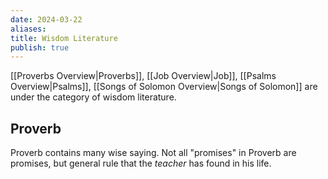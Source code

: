 ```yaml
---
date: 2024-03-22
aliases: 
title: Wisdom Literature
publish: true
---
```


[[Proverbs Overview|Proverbs]], [[Job Overview|Job]], [[Psalms Overview|Psalms]], [[Songs of Solomon Overview|Songs of Solomon]] are under the category of wisdom literature.

## Proverb
Proverb contains many wise saying.
Not all "promises" in Proverb are promises, but general rule that the *teacher* has found in his life.
